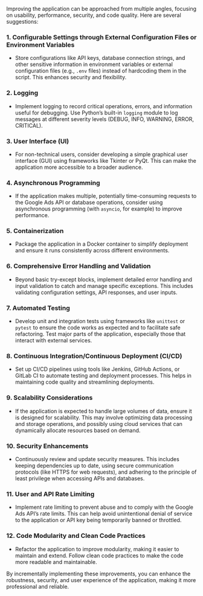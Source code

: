 Improving the application can be approached from multiple angles, focusing on usability, performance, security, and code quality. Here are several suggestions:

### 1. Configurable Settings through External Configuration Files or Environment Variables
- Store configurations like API keys, database connection strings, and other sensitive information in environment variables or external configuration files (e.g., `.env` files) instead of hardcoding them in the script. This enhances security and flexibility.

### 2. Logging
- Implement logging to record critical operations, errors, and information useful for debugging. Use Python’s built-in `logging` module to log messages at different severity levels (DEBUG, INFO, WARNING, ERROR, CRITICAL).

### 3. User Interface (UI)
- For non-technical users, consider developing a simple graphical user interface (GUI) using frameworks like Tkinter or PyQt. This can make the application more accessible to a broader audience.

### 4. Asynchronous Programming
- If the application makes multiple, potentially time-consuming requests to the Google Ads API or database operations, consider using asynchronous programming (with `asyncio`, for example) to improve performance.

### 5. Containerization
- Package the application in a Docker container to simplify deployment and ensure it runs consistently across different environments.

### 6. Comprehensive Error Handling and Validation
- Beyond basic try-except blocks, implement detailed error handling and input validation to catch and manage specific exceptions. This includes validating configuration settings, API responses, and user inputs.

### 7. Automated Testing
- Develop unit and integration tests using frameworks like `unittest` or `pytest` to ensure the code works as expected and to facilitate safe refactoring. Test major parts of the application, especially those that interact with external services.

### 8. Continuous Integration/Continuous Deployment (CI/CD)
- Set up CI/CD pipelines using tools like Jenkins, GitHub Actions, or GitLab CI to automate testing and deployment processes. This helps in maintaining code quality and streamlining deployments.

### 9. Scalability Considerations
- If the application is expected to handle large volumes of data, ensure it is designed for scalability. This may involve optimizing data processing and storage operations, and possibly using cloud services that can dynamically allocate resources based on demand.

### 10. Security Enhancements
- Continuously review and update security measures. This includes keeping dependencies up to date, using secure communication protocols (like HTTPS for web requests), and adhering to the principle of least privilege when accessing APIs and databases.

### 11. User and API Rate Limiting
- Implement rate limiting to prevent abuse and to comply with the Google Ads API’s rate limits. This can help avoid unintentional denial of service to the application or API key being temporarily banned or throttled.

### 12. Code Modularity and Clean Code Practices
- Refactor the application to improve modularity, making it easier to maintain and extend. Follow clean code practices to make the code more readable and maintainable.

By incrementally implementing these improvements, you can enhance the robustness, security, and user experience of the application, making it more professional and reliable.